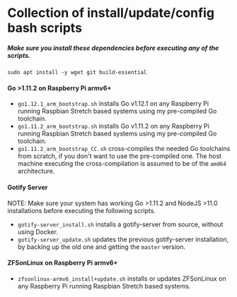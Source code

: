 # Collection of install/update/config bash scripts
##### Make sure you install these dependencies before executing any of the scripts.
```
sudo apt install -y wget git build-essential
```

#### Go >1.11.2 on Raspberry Pi armv6+
* `go1.12.1_arm_bootstrap.sh` installs Go v1.12.1 on any Raspberry Pi running Raspbian Stretch based systems using my pre-compiled Go toolchain.
* `go1.11.2_arm_bootstrap.sh` installs Go v1.11.2 on any Raspberry Pi running Raspbian Stretch based systems using my pre-compiled Go toolchain.
* `go1.11.2_arm_bootstrap_CC.sh` cross-compiles the needed Go toolchains from scratch, if you don't want to use the pre-compiled one. The host machine executing the cross-compilation is assumed to be of the `amd64` architecture.

#### Gotify Server
NOTE: Make sure your system has working Go >1.11.2 and NodeJS >11.0 installations before executing the following scripts.
* `gotify-server_install.sh` installs a gotify-server from source, without using Docker.
* `gotify-server_update.sh` updates the previous gotify-server installation, by backing up the old one and getting the `master` version.

#### ZFSonLinux on Raspberry Pi armv6+
* `zfsonlinux-armv6_install+update.sh` installs or updates ZFSonLinux on any Raspberry Pi running Raspbian Stretch based systems.